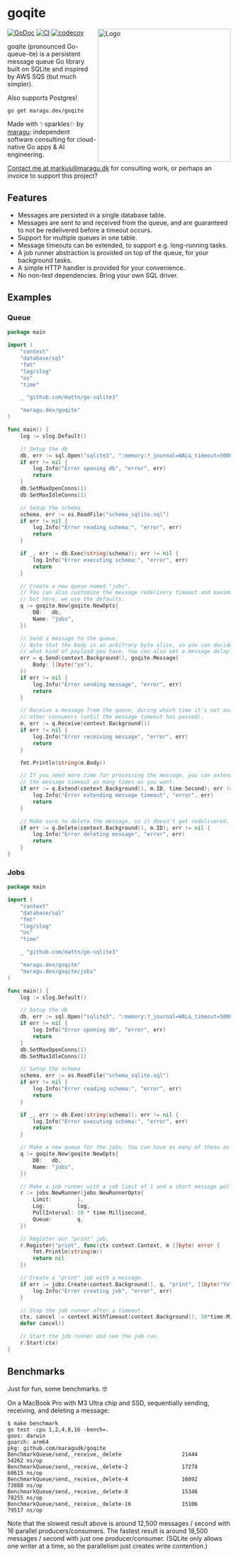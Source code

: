 # goqite

<img src="docs/logo.png" alt="Logo" width="300" align="right">

[![GoDoc](https://pkg.go.dev/badge/maragu.dev/goqite)](https://pkg.go.dev/maragu.dev/goqite)
[![CI](https://github.com/maragudk/goqite/actions/workflows/ci.yml/badge.svg)](https://github.com/maragudk/goqite/actions/workflows/ci.yml)
[![codecov](https://codecov.io/gh/maragudk/goqite/graph/badge.svg?token=DxGkk2lLHF)](https://codecov.io/gh/maragudk/goqite)

goqite (pronounced Go-queue-ite) is a persistent message queue Go library built on SQLite and inspired by AWS SQS (but much simpler).

Also supports Postgres!

```shell
go get maragu.dev/goqite
```

Made with ✨sparkles✨ by [maragu](https://www.maragu.dev/): independent software consulting for cloud-native Go apps & AI engineering.

[Contact me at markus@maragu.dk](mailto:markus@maragu.dk) for consulting work, or perhaps an invoice to support this project?

## Features

- Messages are persisted in a single database table.
- Messages are sent to and received from the queue, and are guaranteed to not be redelivered before a timeout occurs.
- Support for multiple queues in one table.
- Message timeouts can be extended, to support e.g. long-running tasks.
- A job runner abstraction is provided on top of the queue, for your background tasks.
- A simple HTTP handler is provided for your convenience.
- No non-test dependencies. Bring your own SQL driver.

## Examples

### Queue

```go
package main

import (
	"context"
	"database/sql"
	"fmt"
	"log/slog"
	"os"
	"time"

	_ "github.com/mattn/go-sqlite3"

	"maragu.dev/goqite"
)

func main() {
	log := slog.Default()

	// Setup the db
	db, err := sql.Open("sqlite3", ":memory:?_journal=WAL&_timeout=5000&_fk=true")
	if err != nil {
		log.Info("Error opening db", "error", err)
		return
	}
	db.SetMaxOpenConns(1)
	db.SetMaxIdleConns(1)

	// Setup the schema
	schema, err := os.ReadFile("schema_sqlite.sql")
	if err != nil {
		log.Info("Error reading schema:", "error", err)
		return
	}

	if _, err := db.Exec(string(schema)); err != nil {
		log.Info("Error executing schema:", "error", err)
		return
	}

	// Create a new queue named "jobs".
	// You can also customize the message redelivery timeout and maximum receive count,
	// but here, we use the defaults.
	q := goqite.New(goqite.NewOpts{
		DB:   db,
		Name: "jobs",
	})

	// Send a message to the queue.
	// Note that the body is an arbitrary byte slice, so you can decide
	// what kind of payload you have. You can also set a message delay.
	err = q.Send(context.Background(), goqite.Message{
		Body: []byte("yo"),
	})
	if err != nil {
		log.Info("Error sending message", "error", err)
		return
	}

	// Receive a message from the queue, during which time it's not available to
	// other consumers (until the message timeout has passed).
	m, err := q.Receive(context.Background())
	if err != nil {
		log.Info("Error receiving message", "error", err)
		return
	}

	fmt.Println(string(m.Body))

	// If you need more time for processing the message, you can extend
	// the message timeout as many times as you want.
	if err := q.Extend(context.Background(), m.ID, time.Second); err != nil {
		log.Info("Error extending message timeout", "error", err)
		return
	}

	// Make sure to delete the message, so it doesn't get redelivered.
	if err := q.Delete(context.Background(), m.ID); err != nil {
		log.Info("Error deleting message", "error", err)
		return
	}
}
```

### Jobs

```go
package main

import (
	"context"
	"database/sql"
	"fmt"
	"log/slog"
	"os"
	"time"

	_ "github.com/mattn/go-sqlite3"

	"maragu.dev/goqite"
	"maragu.dev/goqite/jobs"
)

func main() {
	log := slog.Default()

	// Setup the db
	db, err := sql.Open("sqlite3", ":memory:?_journal=WAL&_timeout=5000&_fk=true")
	if err != nil {
		log.Info("Error opening db", "error", err)
		return
	}
	db.SetMaxOpenConns(1)
	db.SetMaxIdleConns(1)

	// Setup the schema
	schema, err := os.ReadFile("schema_sqlite.sql")
	if err != nil {
		log.Info("Error reading schema:", "error", err)
		return
	}

	if _, err := db.Exec(string(schema)); err != nil {
		log.Info("Error executing schema:", "error", err)
		return
	}

	// Make a new queue for the jobs. You can have as many of these as you like, just name them differently.
	q := goqite.New(goqite.NewOpts{
		DB:   db,
		Name: "jobs",
	})

	// Make a job runner with a job limit of 1 and a short message poll interval.
	r := jobs.NewRunner(jobs.NewRunnerOpts{
		Limit:        1,
		Log:          log,
		PollInterval: 10 * time.Millisecond,
		Queue:        q,
	})

	// Register our "print" job.
	r.Register("print", func(ctx context.Context, m []byte) error {
		fmt.Println(string(m))
		return nil
	})

	// Create a "print" job with a message.
	if err := jobs.Create(context.Background(), q, "print", []byte("Yo")); err != nil {
		log.Info("Error creating job", "error", err)
	}

	// Stop the job runner after a timeout.
	ctx, cancel := context.WithTimeout(context.Background(), 30*time.Millisecond)
	defer cancel()

	// Start the job runner and see the job run.
	r.Start(ctx)
}
```

## Benchmarks

Just for fun, some benchmarks. 🤓

On a MacBook Pro with M3 Ultra chip and SSD, sequentially sending, receiving, and deleting a message:

```shell
$ make benchmark
go test -cpu 1,2,4,8,16 -bench=.
goos: darwin
goarch: arm64
pkg: github.com/maragudk/goqite
BenchmarkQueue/send,_receive,_delete            	   21444	     54262 ns/op
BenchmarkQueue/send,_receive,_delete-2          	   17278	     68615 ns/op
BenchmarkQueue/send,_receive,_delete-4          	   16092	     73888 ns/op
BenchmarkQueue/send,_receive,_delete-8          	   15346	     78255 ns/op
BenchmarkQueue/send,_receive,_delete-16         	   15106	     79517 ns/op
```

Note that the slowest result above is around 12,500 messages / second with 16 parallel producers/consumers.
The fastest result is around 18,500 messages / second with just one producer/consumer.
(SQLite only allows one writer at a time, so the parallelism just creates write contention.)
